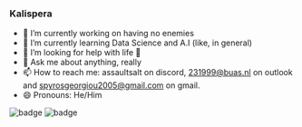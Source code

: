 ### Kalispera

- 🔭 I’m currently working on having no enemies
- 🌱 I’m currently learning Data Science and A.I (like, in general)
- 🤔 I’m looking for help with life 🚬 
- 💬 Ask me about anything, really 
- 📫 How to reach me: assaultsalt on discord, 231999@buas.nl on outlook and spyrosgeorgiou2005@gmail.com on gmail.
- 😄 Pronouns: He/Him

![badge](https://custom-icon-badges.herokuapp.com/badge/ADS&AI-1x-orange.svg?logo=silvermedal) 
![badge](https://custom-icon-badges.herokuapp.com/badge/ADS&AI-1x-orange.svg?logo=bronzemedal) 
